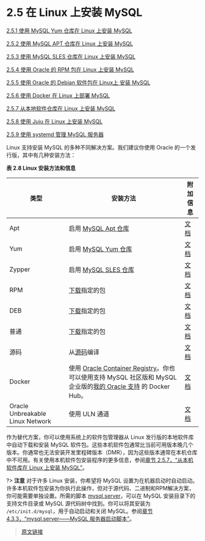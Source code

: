 # 2.5 在 Linux 上安装 MySQL

[2.5.1 使用 MySQL Yum 仓库在 Linux 上安装 MySQL](/2/2.5/2.5.1/linux-installation-yum-repo)

[2.5.2 使用 MySQL APT 仓库在 Linux 上安装 MySQL](/2/2.5/2.5.2/linux-installation-apt-repo)

[2.5.3 使用 MySQL SLES 仓库在 Linux 上安装 MySQL](/2/2.5/2.5.3/linux-installation-sles-repo)

[2.5.4 使用 Oracle 的 RPM 包在 Linux 上安装 MySQL](/2/2.5/2.5.4/linux-installation-rpm)

[2.5.5 使用 Oracle 的 Debian 软件包在 Linux上 安装 MySQL](/2/2.5/2.5.5/linux-installation-debian)

[2.5.6 使用 Docker 在 Linux 上部署 MySQL](/2/2.5/2.5.6/linux-installation-docker)

[2.5.7 从本地软件仓库在 Linux 上安装 MySQL](/2/2.5/2.5.7/linux-installation-native)

[2.5.8 使用 Juju 在 Linux 上安装 MySQL](/2/2.5/2.5.8/linux-installation-juju)

[2.5.9 使用 systemd 管理 MySQL 服务器](/2/2.5/2.5.9/using-systemd)

Linux 支持安装 MySQL 的多种不同解决方案。我们建议你使用 Oracle 的一个发行版，其中有几种安装方法：

**表 2.8 Linux 安装方法和信息**

|类型|安装方法|附加信息|
|--|--|--|
|Apt|启用 [MySQL Apt 仓库](https://dev.mysql.com/downloads/repo/apt/)|[文档](/2/2.5/2.5.2/linux-installation-apt-repo)|
|Yum|启用 [MySQL Yum 仓库](https://dev.mysql.com/downloads/repo/yum/)|[文档](/2/2.5/2.5.1/linux-installation-yum-repo)|
|Zypper|启用 [MySQL SLES 仓库](https://dev.mysql.com/downloads/repo/suse/)|[文档](/2/2.5/2.5.3/linux-installation-sles-repo.html)|
|RPM|[下载](https://dev.mysql.com/downloads/mysql/)指定的包|[文档](/2/2.5/2.5.4/linux-installation-rpm)|
|DEB|[下载](https://dev.mysql.com/downloads/mysql/)指定的包|[文档](/2/2.5/2.5.5/linux-installation-debian)|
|普通|[下载](https://dev.mysql.com/downloads/mysql/)指定的包|[文档](/2/2.2/binary-installation)|
|源码|从[源码](https://dev.mysql.com/downloads/mysql/)编译|[文档](/2/2.9/source-installation)|
|Docker|使用 [Oracle Container Registry](https://container-registry.oracle.com/)。你也可以使用支持 MySQL 社区版和 MySQL 企业版的[我的 Oracle 支持](https://support.oracle.com/) 的 Docker Hub。|[文档](/2/2.5/2.5.6/linux-installation-docker)|
|Oracle Unbreakable Linux Network|使用 ULN 通道|[文档](/2/2.6/uln-installation)|

作为替代方案，你可以使用系统上的软件包管理器从 Linux 发行版的本地软件库中自动下载和安装 MySQL 软件包。这些本机软件包通常比当前可用版本晚几个版本。你通常也无法安装开发里程碑版本（DMR），因为这些版本通常在本机仓库中不可用。有关使用本机软件包安装程序的更多信息，参阅[章节 2.5.7，“从本机软件库在 Linux 上安装 MySQL”](/2/2.5/2.5.7/linux-installation-native)。

?> **注意** 对于许多 Linux 安装，你希望将 MySQL 设置为在机器启动时自动启动。许多本机软件包安装为你执行此操作，但对于源代码、二进制和RPM解决方案，你可能需要单独设置。所需的脚本 [mysql.server](/4/4.3/4.3.3/mysql-server)，可以在 MySQL 安装目录下的支持文件目录或 MySQL 源代码树中找到。你可以将其安装为 `/etc/init.d/mysql`，用于自动启动和关闭 MySQL。参阅[章节 4.3.3，“mysql.server——MySQL 服务器启动脚本”](/4/4.3/4.3.3/mysql-server)。

> [原文链接](https://dev.mysql.com/doc/refman/8.0/en/linux-installation.html)

